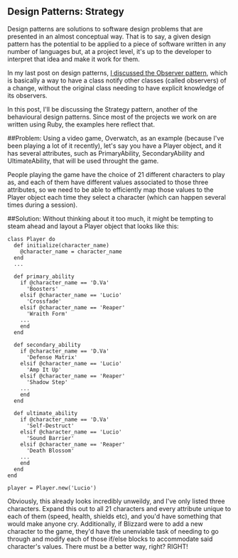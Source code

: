 ## Design Patterns: Strategy

Design patterns are solutions to software design problems that are presented in an almost conceptual way. That is to say, a given design pattern has the potential to be applied to a piece of software written in any number of languages but, at a project level, it's up to the developer to interpret that idea and make it work for them.

In my last post on design patterns, [I discussed the Observer pattern](https://www.madetech.com/blog/design-patterns-observer), which is basically a way to have a class notify other classes (called observers) of a change, without the original class needing to have explicit knowledge of its observers.

In this post, I'll be discussing the Strategy pattern, another of the behavioural design patterns. Since most of the projects we work on are written using Ruby, the examples here reflect that.

##Problem:
Using a video game, Overwatch, as an example (because I've been playing a lot of it recently), let's say you have a Player object, and it has several attributes, such as PrimaryAbility, SecondaryAbility and UltimateAbility, that will be used throught the game.

People playing the game have the choice of 21 different characters to play as, and each of them have different values associated to those three attributes, so we need to be able to efficiently map those values to the Player object each time they select a character (which can happen several times during a session).

##Solution:
Without thinking about it too much, it might be tempting to steam ahead and layout a Player object that looks like this:

```
class Player do
  def initialize(character_name)
    @character_name = character_name
  end
  ...

  def primary_ability
    if @character_name == 'D.Va'
      'Boosters'
    elsif @character_name == 'Lucio'
      'Crossfade'
    elsif @character_name == 'Reaper'
      'Wraith Form'
    ...
    end
  end

  def secondary_ability
    if @character_name == 'D.Va'
      'Defense Matrix'
    elsif @character_name == 'Lucio'
      'Amp It Up'
    elsif @character_name == 'Reaper'
      'Shadow Step'
    ...
    end
  end

  def ultimate_ability
    if @character_name == 'D.Va'
      'Self-Destruct'
    elsif @character_name == 'Lucio'
      'Sound Barrier'
    elsif @character_name == 'Reaper'
      'Death Blossom'
    ...
    end
  end
end

player = Player.new('Lucio')
```

Obviously, this already looks incredibly unweildy, and I've only listed three characters. Expand this out to all 21 characters and every attribute unique to each of them (speed, health, shields etc), and you'd have something that would make anyone cry. Additionally, if Blizzard were to add a new character to the game, they'd have the unenviable task of needing to go through and modify each of those if/else blocks to accommodate said character's values. There must be a better way, right? RIGHT!




